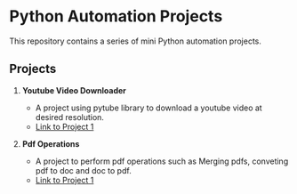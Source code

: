 # Python Automation Projects

This repository contains a series of mini Python automation projects.

## Projects

1. **Youtube Video Downloader**
   - A project using pytube library to download a youtube video at desired resolution.
   - [Link to Project 1](https://github.com/OmSDeshmukh/YouTube-Video-Downloader)

1. **Pdf Operations**
   - A project to perform pdf operations such as Merging pdfs, conveting pdf to doc and doc to pdf.
   - [Link to Project 1](https://github.com/OmSDeshmukh/Pdf-Operations)
